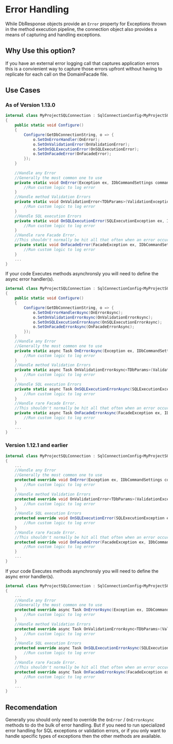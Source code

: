 ﻿# Error Handling
While DbResponse objects provide an `Error` property for Exceptions thrown in the method execution pipeline, 
the connection object also provides a means of capturing and handling exceptions.

## Why Use this option?
If you have an external error logging call that captures application errors 
this is a convienient way to capture those errors upfront without having to
replicate for each call on the DomainFacade file.

## Use Cases

### As of Version 1.13.0

```csharp
internal class MyProjectSQLConnection : SqlConnectionConfig<MyProjectSQLConnection>
{
    public static void Configure()
    {
        Configure(GetDbConnectionString, o => {
            o.SetOnErrorHandler(OnError);
            o.SetOnValidationError(OnValidationError);
            o.SetOnSQLExecutionError(OnSQLExecutionError);
            o.SetOnFacadeError(OnFacadeError);
        });
    }
    
    //Handle any Error
    //Generally the most common one to use
    private static void OnError(Exception ex, IDbCommandSettings commandSettings) { 
        //Run custom logic to log error
    }
    //Handle method Validation Errors
    private static void OnValidationError<TDbParams>(ValidationException<TDbParams> ex, IDbCommandSettings commandSettings) { 
        //Run custom logic to log error
    }
    //Handle SQL execution Errors
    private static void OnSQLExecutionError(SQLExecutionException ex, IDbCommandSettings commandSettings) { 
        //Run custom logic to log error
    }
    //Handle rare Facade Error. 
    //This shouldn't normally be hit all that often when an error occurs, so this is best used in debug mode.
    private static void OnFacadeError(FacadeException ex, IDbCommandSettings commandSettings) { 
        //Run custom logic to log error
    }
    ...
}
```
If your code Executes methods asynchronsly you will need to define the async error handler(s).


```csharp
internal class MyProjectSQLConnection : SqlConnectionConfig<MyProjectSQLConnection>
{
    public static void Configure()
    {
        Configure(GetDbConnectionString, o => {
            o.SetOnErrorHandlerAsync(OnErrorAsync);
            o.SetOnValidationErrorAsync(OnValidationErrorAsync);
            o.SetOnSQLExecutionErrorAsync(OnSQLExecutionErrorAsync);
            o.SetOnFacadeErrorAsync(OnFacadeErrorAsync);
        });
    }
    //Handle any Error
    //Generally the most common one to use
    private static async Task OnErrorAsync(Exception ex, IDbCommandSettings commandSettings) { 
        //Run custom logic to log error
    }
    //Handle method Validation Errors
    private static async Task OnValidationErrorAsync<TDbParams>(ValidationException<TDbParams> ex, IDbCommandSettings commandSettings) { 
        //Run custom logic to log error
    }
    //Handle SQL execution Errors
    private static async Task OnSQLExecutionErrorAsync(SQLExecutionException ex, IDbCommandSettings commandSettings) { 
        //Run custom logic to log error
    }
    //Handle rare Facade Error. 
    //This shouldn't normally be hit all that often when an error occurs, so this is best used in debug mode.
    private static async Task OnFacadeErrorAsync(FacadeException ex, IDbCommandSettings commandSettings) { 
        //Run custom logic to log error
    }
    ...
}
```

### Version 1.12.1 and earlier

```csharp
internal class MyProjectSQLConnection : SqlConnectionConfig<MyProjectSQLConnection>
{
    ...
    //Handle any Error
    //Generally the most common one to use
    protected override void OnError(Exception ex, IDbCommandSettings commandSettings) { 
        //Run custom logic to log error
    }
    //Handle method Validation Errors
    protected override void OnValidationError<TDbParams>(ValidationException<TDbParams> ex, IDbCommandSettings commandSettings) { 
        //Run custom logic to log error
    }
    //Handle SQL execution Errors
    protected override void OnSQLExecutionError(SQLExecutionException ex, IDbCommandSettings commandSettings) { 
        //Run custom logic to log error
    }
    //Handle rare Facade Error. 
    //This shouldn't normally be hit all that often when an error occurs, so this is best used in debug mode.
    protected override void OnFacadeError(FacadeException ex, IDbCommandSettings commandSettings) { 
        //Run custom logic to log error
    }
    ...
}
```
If your code Executes methods asynchronsly you will need to define the async error handler(s).


```csharp
internal class MyProjectSQLConnection : SqlConnectionConfig<MyProjectSQLConnection>
{
    ...
    //Handle any Error
    //Generally the most common one to use
    protected override async Task OnErrorAsync(Exception ex, IDbCommandSettings commandSettings) { 
        //Run custom logic to log error
    }
    //Handle method Validation Errors
    protected override async Task OnValidationErrorAsync<TDbParams>(ValidationException<TDbParams> ex, IDbCommandSettings commandSettings) { 
        //Run custom logic to log error
    }
    //Handle SQL execution Errors
    protected override async Task OnSQLExecutionErrorAsync(SQLExecutionException ex, IDbCommandSettings commandSettings) { 
        //Run custom logic to log error
    }
    //Handle rare Facade Error. 
    //This shouldn't normally be hit all that often when an error occurs, so this is best used in debug mode.
    protected override async Task OnFacadeErrorAsync(FacadeException ex, IDbCommandSettings commandSettings) { 
        //Run custom logic to log error
    }
    ...
}
```

## Recomendation
Generally you should only need to override the `OnError` / `OnErrorAsync` methods to do the bulk of error handling.
But if you need to run specialized error handling for SQL exceptions or validation errors, 
or if you only want to handle specific types of exceptions then the other methods are available.